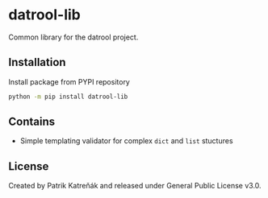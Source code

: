# datrool-lib

Common library for the datrool project.


## Installation

Install package from PYPI repository
```sh
python -m pip install datrool-lib
```

## Contains
- Simple templating validator for complex `dict` and `list` stuctures

## License

Created by Patrik Katreňák and released under General Public License v3.0.

